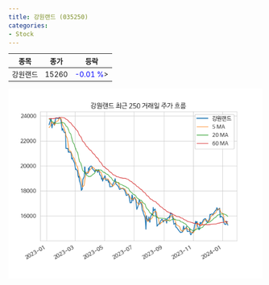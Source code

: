 ```yaml
---
title: 강원랜드 (035250)
categories:
- Stock
---
```


|종목|종가|등락|
|----|----|----|
|강원랜드|15260|<span style="color: blue">-0.01 %</span>>|

<!-- more -->

![035250](/assets/images/stock/035250.png)